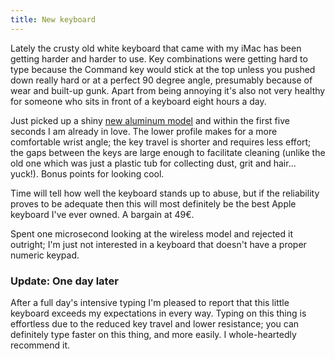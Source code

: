 ```yaml
---
title: New keyboard
---
```


Lately the crusty old white keyboard that came with my iMac has been getting harder and harder to use. Key combinations were getting hard to type because the Command key would stick at the top unless you pushed down really hard or at a perfect 90 degree angle, presumably because of wear and built-up gunk. Apart from being annoying it's also not very healthy for someone who sits in front of a keyboard eight hours a day.

Just picked up a shiny [new aluminum model](http://www.apple.com/keyboard/) and within the first five seconds I am already in love. The lower profile makes for a more comfortable wrist angle; the key travel is shorter and requires less effort; the gaps between the keys are large enough to facilitate cleaning (unlike the old one which was just a plastic tub for collecting dust, grit and hair... yuck!). Bonus points for looking cool.

Time will tell how well the keyboard stands up to abuse, but if the reliability proves to be adequate then this will most definitely be the best Apple keyboard I've ever owned. A bargain at 49€.

Spent one microsecond looking at the wireless model and rejected it outright; I'm just not interested in a keyboard that doesn't have a proper numeric keypad.


### Update: One day later

After a full day's intensive typing I'm pleased to report that this little keyboard exceeds my expectations in every way. Typing on this thing is effortless due to the reduced key travel and lower resistance; you can definitely type faster on this thing, and more easily. I whole-heartedly recommend it.
